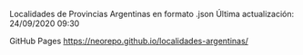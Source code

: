 Localidades de Provincias Argentinas en formato .json
Última actualización: 24/09/2020 09:30

GitHub Pages
https://neorepo.github.io/localidades-argentinas/
